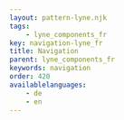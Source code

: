 ```yaml
---
layout: pattern-lyne.njk
tags: 
    - lyne_components_fr
key: navigation-lyne_fr
title: Navigation
parent: lyne_components_fr
keywords: navigation
order: 420
availablelanguages: 
    - de
    - en
---
```

